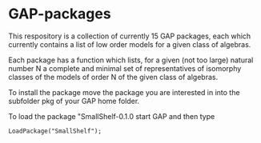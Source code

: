 # GAP-packages

This respository is a collection of currently 15 GAP packages, 
each which currently contains a list of low order models for a given class of algebras.

Each package has a function which lists, for a given (not too large) natural number N 
a complete and minimal set of representatives of isomorphy classes of the models of order N
of the given class of algebras.
 
To install the package move the package you are interested in into the subfolder pkg
of your GAP home folder.

To load the package "SmallShelf-0.1.0 start GAP and then type

	LoadPackage("SmallShelf"); 
 